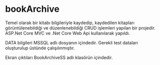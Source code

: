 # bookArchive

Temel olarak bir kitabı bilgileriyle kaydedip, kaydedilen kitapları görüntülenebildiği ve düzenlenebildiği CRUD işlemleri yapılan bir projedir.
ASP.Net Core MVC ve .Net Core Web Api kullanılarak yapıldı.




DATA bilgileri MSSQL adlı dosyanın içindedir. Gerekli test dataları oluşturulup üstünde çalışılınmıştır.





Ekran çıktıları BookArchiveSS adlı klasörün içindedir. 
